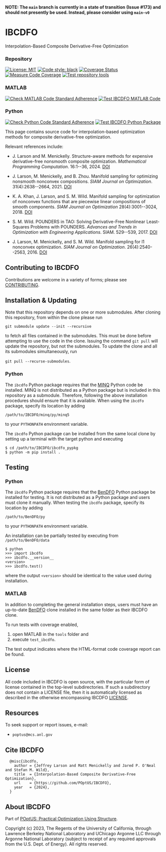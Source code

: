 **NOTE: The `main` branch is currently in a state of transition (Issue #173)
and should not presently be used.  Instead, please consider using `main-v0`**

# IBCDFO

Interpolation-Based Composite Derivative-Free Optimization

### Repository
[![License: MIT](https://img.shields.io/badge/License-MIT-yellow.svg)](https://opensource.org/licenses/MIT)
[![Code style: black](https://img.shields.io/badge/code%20style-black-000000.svg)](https://github.com/psf/black)
[![Coverage Status](https://codecov.io/gh/POptUS/IBCDFO/graph/badge.svg?token=D49I3TI8W2)](https://codecov.io/gh/POptUS/IBCDFO)
[![Measure Code Coverage](https://github.com/POptUS/IBCDFO/actions/workflows/measure_coverage.yml/badge.svg?branch=main)](https://github.com/POptUS/IBCDFO/actions/workflows/measure_coverage.yml)
[![Test repository tools](https://github.com/POptUS/IBCDFO/actions/workflows/test_tools.yml/badge.svg?branch=main)](https://github.com/POptUS/IBCDFO/actions/workflows/test_tools.yml)

### MATLAB
[![Check MATLAB Code Standard Adherence](https://github.com/POptUS/IBCDFO/actions/workflows/check_matlab_standards.yml/badge.svg?branch=main)](https://github.com/POptUS/IBCDFO/actions/workflows/check_matlab_standards.yml)
[![Test IBCDFO MATLAB Code](https://github.com/POptUS/IBCDFO/actions/workflows/test_matlab.yml/badge.svg?branch=main)](https://github.com/POptUS/IBCDFO/actions/workflows/test_matlab.yml)

### Python
[![Check Python Code Standard Adherence](https://github.com/POptUS/IBCDFO/actions/workflows/check_python_standards.yml/badge.svg?branch=main)](https://github.com/POptUS/IBCDFO/actions/workflows/check_python_standards.yml)
[![Test IBCDFO Python Package](https://github.com/POptUS/IBCDFO/actions/workflows/test_python.yml/badge.svg?branch=main)](https://github.com/POptUS/IBCDFO/actions/workflows/test_python.yml)

This page contains source code for interpolation-based optimization methods for
composite derivative-free optimization.

Relevant references include:

  - J. Larson and M. Menickelly. Structure-aware methods for expensive
  derivative-free nonsmooth composite optimization. *Mathematical Programming
  Computation*. 16:1--36, 2024.
  [DOI](https://doi.org/10.1007/s12532-023-00245-5)

  - J. Larson, M. Menickelly, and B. Zhou. Manifold sampling for optimizing
  nonsmooth nonconvex compositions. *SIAM Journal on Optimization*.
  31(4):2638--2664, 2021.
  [DOI](https://doi.org/10.1137/20M1378089)

  - K. A. Khan, J. Larson, and S. M. Wild. Manifold sampling for optimization of
  nonconvex functions that are piecewise linear compositions of smooth
  components. *SIAM Journal on Optimization* 28(4):3001--3024, 2018.
  [DOI](https://doi.org/10.1137/17m114741x)

  - S. M. Wild. POUNDERS in TAO: Solving Derivative-Free Nonlinear
  Least-Squares Problems with POUNDERS. *Advances and Trends in Optimization with
  Engineering Applications*. SIAM. 529--539, 2017.
  [DOI](https://doi.org/10.1137%2F1.9781611974683.ch40)

  - J. Larson, M. Menickelly, and S. M. Wild. Manifold sampling for l1 nonconvex
  optimization. *SIAM Journal on Optimization*. 26(4):2540--2563, 2016.
  [DOI](https://doi.org/10.1137/15M1042097)

## Contributing to IBCDFO

Contributions are welcome in a variety of forms; please see [CONTRIBUTING](CONTRIBUTING.rst).

## Installation & Updating
Note that this repository depends on one or more submodules.  After cloning
this repository, from within the clone please run

``git submodule update --init --recursive``

to fetch all files contained in the submodules.  This must be done before
attempting to use the code in the clone.  Issuing the command `git pull` will
update the repository, but not the submodules.  To update the clone and all its
submodules simultaneously, run

``git pull --recurse-submodules``.

### Python
The `ibcdfo` Python package requires that the [MINQ](https://github.com/POptUS/minq) Python code be installed.  MINQ is not distributed as a Python package but is included in this repository as a submodule.  Therefore, following the above installation procedures should ensure that it is available.  When using the `ibcdfo` package, specify its location by adding
```
/path/to/IBCDFO/minq/py/minq5
```
to your `PYTHONPATH` environment variable.

The `ibcdfo` Python package can be installed from the same local clone by setting up a
terminal with the target python and executing
```
$ cd /path/to/IBCDFO/ibcdfo_pypkg
$ python -m pip install .
```

## Testing

### Python
The `ibcdfo` Python package requires that the [BenDFO](https://github.com/POptUS/BenDFO) Python package be installed for testing.  It is not distributed as a Python package and users must clone it manually.  When testing the `ibcdfo` package, specify its location by adding
```
/path/to/BenDFO/py
```
to your `PYTHONPATH` environment variable.

An installation can be partially tested by executing from `/path/to/BenDFO/data`
```
$ python
>>> import ibcdfo
>>> ibcdfo.__version__
<version>
>>> ibcdfo.test()
```
where the output `<version>` should be identical to the value used during installation.

### MATLAB
In addition to completing the general installation steps, users must have an
up-to-date [BenDFO](https://github.com/POptUS/BenDFO) clone installed in the
same folder as their IBCDFO clone.

To run tests with coverage enabled,

   1. open MATLAB in the `tools` folder and
   2. execute `test_ibcdfo`.

The test output indicates where the HTML-format code coverage report can be found.

## License

All code included in IBCDFO is open source, with the particular form of license contained in the top-level
subdirectories.  If such a subdirectory does not contain a LICENSE file, then it is automatically licensed
as described in the otherwise encompassing IBCDFO [LICENSE](/LICENSE).

## Resources

To seek support or report issues, e-mail:

 * ``poptus@mcs.anl.gov``

## Cite IBCDFO

```
  @misc{ibcdfo,
    author = {Jeffrey Larson and Matt Menickelly and Jared P. O'Neal and Stefan M. Wild},
    title  = {Interpolation-Based Composite Derivative-Free Optimization},
    url    = {https://github.com/POptUS/IBCDFO},
    year   = {2024},
  }
```

## About IBCDFO

Part of [POptUS: Practical Optimization Using Structure](https://github.com/POptUS).

Copyright (c) 2023, The Regents of the University of California,
through Lawrence Berkeley National Laboratory and UChicago Argonne
LLC through Argonne National Laboratory (subject to receipt of any
required approvals from the U.S. Dept. of Energy).  All rights reserved.
